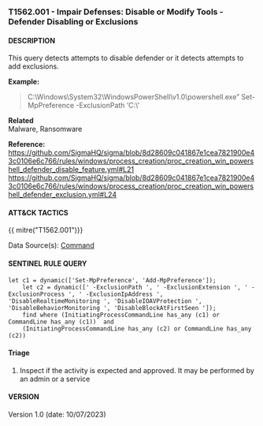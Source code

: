 ### T1562.001 - Impair Defenses: Disable or Modify Tools - Defender Disabling or Exclusions   
  

####  DESCRIPTION  
This query detects attempts to disable defender or it detects attempts to add exclusions.     

**Example:**  
> C:\Windows\System32\WindowsPowerShell\v1.0\powershell.exe” Set-MpPreference -ExclusionPath ‘C:\’    


**Related**  
Malware, Ransomware        


**Reference:**  
https://github.com/SigmaHQ/sigma/blob/8d28609c041867e1cea7821900e43c0106e6c766/rules/windows/process_creation/proc_creation_win_powershell_defender_disable_feature.yml#L21    
https://github.com/SigmaHQ/sigma/blob/8d28609c041867e1cea7821900e43c0106e6c766/rules/windows/process_creation/proc_creation_win_powershell_defender_exclusion.yml#L24         


####  ATT&CK TACTICS    
{{ mitre("T1562.001")}}    

Data Source(s): [Command](https://attack.mitre.org/datasources/DS001/)  


#### SENTINEL RULE QUERY   

~~~
let c1 = dynamic(['Set-MpPreference', 'Add-MpPreference']);
    let c2 = dynamic([' -ExclusionPath ', ' -ExclusionExtension ', ' -ExclusionProcess ', ' -ExclusionIpAddress ', 'DisableRealtimeMonitoring ', 'DisableIOAVProtection ', 'DisableBehaviorMonitoring ', 'DisableBlockAtFirstSeen ']);  
    find where (InitiatingProcessCommandLine has_any (c1) or CommandLine has_any (c1))  and 
    (InitiatingProcessCommandLine has_any (c2) or CommandLine has_any (c2))    
~~~


#### Triage  

1. Inspect if the activity is expected and approved. It may be performed by an admin or a service  


#### VERSION  
Version 1.0 (date: 10/07/2023)  
